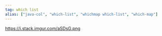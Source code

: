 ```yaml
---
tag: which list
alias: ["java-col", "which-list", "whichmap which-list", "which-map"]
---
```


https://i.stack.imgur.com/aSDsG.png
